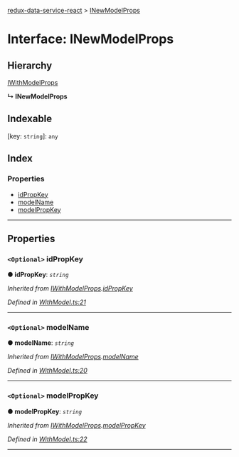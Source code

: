[redux-data-service-react](../README.md) > [INewModelProps](../interfaces/inewmodelprops.md)

# Interface: INewModelProps

## Hierarchy

 [IWithModelProps](iwithmodelprops.md)

**↳ INewModelProps**

## Indexable

\[key: `string`\]:&nbsp;`any`
## Index

### Properties

* [idPropKey](inewmodelprops.md#idpropkey)
* [modelName](inewmodelprops.md#modelname)
* [modelPropKey](inewmodelprops.md#modelpropkey)

---

## Properties

<a id="idpropkey"></a>

### `<Optional>` idPropKey

**● idPropKey**: *`string`*

*Inherited from [IWithModelProps](iwithmodelprops.md).[idPropKey](iwithmodelprops.md#idpropkey)*

*Defined in [WithModel.ts:21](https://github.com/Rediker-Software/redux-data-service-react/blob/a3ddc60/src/WithModel.ts#L21)*

___
<a id="modelname"></a>

### `<Optional>` modelName

**● modelName**: *`string`*

*Inherited from [IWithModelProps](iwithmodelprops.md).[modelName](iwithmodelprops.md#modelname)*

*Defined in [WithModel.ts:20](https://github.com/Rediker-Software/redux-data-service-react/blob/a3ddc60/src/WithModel.ts#L20)*

___
<a id="modelpropkey"></a>

### `<Optional>` modelPropKey

**● modelPropKey**: *`string`*

*Inherited from [IWithModelProps](iwithmodelprops.md).[modelPropKey](iwithmodelprops.md#modelpropkey)*

*Defined in [WithModel.ts:22](https://github.com/Rediker-Software/redux-data-service-react/blob/a3ddc60/src/WithModel.ts#L22)*

___

